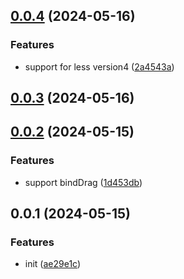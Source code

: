 ## [0.0.4](https://github.com/PengBoUESTC/webpack-plugin-els-movable/compare/v0.0.3...v0.0.4) (2024-05-16)


### Features

* support for less version4 ([2a4543a](https://github.com/PengBoUESTC/webpack-plugin-els-movable/commit/2a4543abc8a23309fe648c9a2e1766681ee74587))



## [0.0.3](https://github.com/PengBoUESTC/webpack-plugin-els-movable/compare/v0.0.2...v0.0.3) (2024-05-16)



## [0.0.2](https://github.com/PengBoUESTC/webpack-plugin-els-movable/compare/v0.0.1...v0.0.2) (2024-05-15)


### Features

* support bindDrag ([1d453db](https://github.com/PengBoUESTC/webpack-plugin-els-movable/commit/1d453db0f589c9bda9b50cf3cf123f0ccdfe0f46))



## 0.0.1 (2024-05-15)


### Features

* init ([ae29e1c](https://github.com/PengBoUESTC/webpack-plugin-els-movable/commit/ae29e1c58b6a388b879c189f670fed757405b63b))



